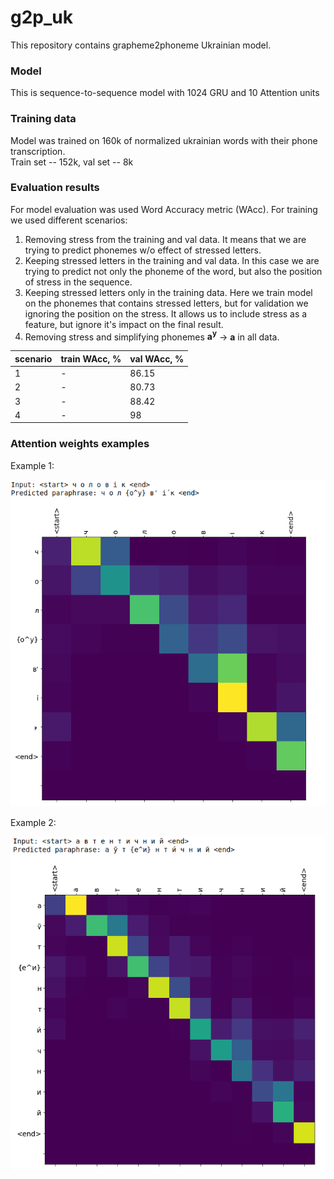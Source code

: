 # g2p_uk

This repository contains grapheme2phoneme Ukrainian model.

### Model
This is sequence-to-sequence model with 1024 GRU and 10 Attention units

### Training data

Model was trained on 160k of normalized ukrainian words with their phone transcription.  
Train set -- 152k, val set -- 8k

### Evaluation results
For model evaluation was used Word Accuracy metric (WAcc). 
For training we used different scenarios:
1. Removing stress from the training and val data. 
It means that we are trying to predict phonemes w/o effect of stressed letters.
2. Keeping stressed letters in the training and val data. 
In this case we are trying to predict not only the phoneme of the word, 
but also the position of stress in the sequence.
3. Keeping stressed letters only in the training data.
Here we train model on the phonemes that contains stressed letters, 
but for validation we ignoring the position on the stress. 
It allows us to include stress as a feature, but ignore it's impact on the final result.
4. Removing stress and simplifying phonemes **a<sup>y</sup>** -> **a** in all data.

| scenario | train WAcc, % | val WAcc, % |
|----------|---------------|-------------|
| 1        | -             | 86.15       |
| 2        | -             | 80.73       |
| 3        | -             | 88.42       |
| 4        | -             | 98          |

### Attention weights examples

Example 1:

![attention_1](data/attention1.png "Attention_1 example")

Example 2:

![attention_2](data/attention2.png "Attention_2 example")